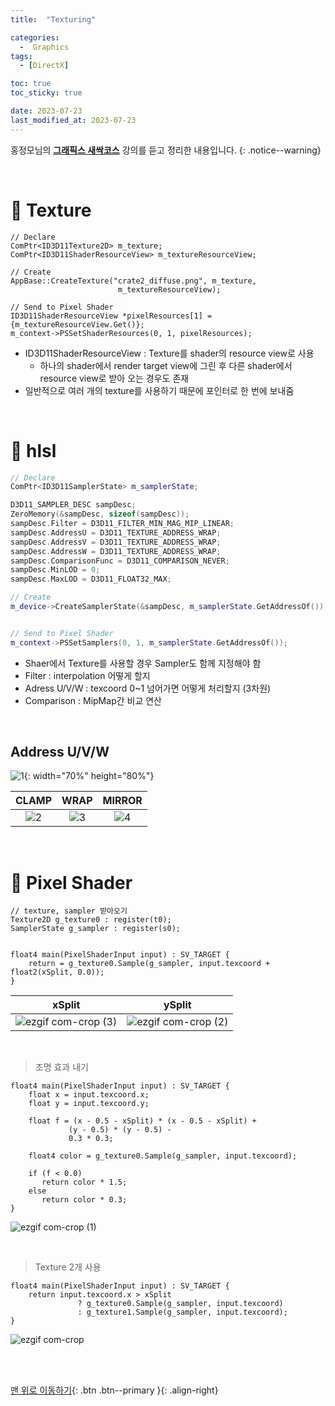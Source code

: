 ```yaml
---
title:  "Texturing" 

categories:
  -  Graphics
tags:
  - [DirectX]

toc: true
toc_sticky: true

date: 2023-07-23
last_modified_at: 2023-07-23
---
```



홍정모님의 **[그래픽스 새싹코스](https://honglab.co.kr/)** 강의를 듣고 정리한 내용입니다.
{: .notice--warning}

<br>


# 🐥 Texture

``` hlsl
// Declare
ComPtr<ID3D11Texture2D> m_texture;
ComPtr<ID3D11ShaderResourceView> m_textureResourceView;

// Create
AppBase::CreateTexture("crate2_diffuse.png", m_texture,
                        m_textureResourceView);

// Send to Pixel Shader
ID3D11ShaderResourceView *pixelResources[1] = {m_textureResourceView.Get()};
m_context->PSSetShaderResources(0, 1, pixelResources);
```

- ID3D11ShaderResourceView : Texture를  shader의 resource view로 사용
    - 하나의 shader에서 render target view에 그린 후 다른 shader에서 resource view로 받아 오는 경우도 존재
- 일반적으로 여러 개의 texture를 사용하기 때문에 포인터로 한 번에 보내줌


<br>


# 🐥 hlsl

``` cpp
// Declare
ComPtr<ID3D11SamplerState> m_samplerState;

D3D11_SAMPLER_DESC sampDesc;
ZeroMemory(&sampDesc, sizeof(sampDesc));
sampDesc.Filter = D3D11_FILTER_MIN_MAG_MIP_LINEAR;
sampDesc.AddressU = D3D11_TEXTURE_ADDRESS_WRAP;
sampDesc.AddressV = D3D11_TEXTURE_ADDRESS_WRAP;
sampDesc.AddressW = D3D11_TEXTURE_ADDRESS_WRAP;
sampDesc.ComparisonFunc = D3D11_COMPARISON_NEVER;
sampDesc.MinLOD = 0;
sampDesc.MaxLOD = D3D11_FLOAT32_MAX;

// Create
m_device->CreateSamplerState(&sampDesc, m_samplerState.GetAddressOf());


// Send to Pixel Shader
m_context->PSSetSamplers(0, 1, m_samplerState.GetAddressOf());

```

- Shaer에서 Texture를 사용할 경우 Sampler도 함께 지정해야 함
- Filter : interpolation 어떻게 할지
- Adress U/V/W : texcoord 0~1 넘어가면 어떻게 처리할지 (3차원)
- Comparison : MipMap간 비교 연산

<br>

## Address U/V/W

![1](https://github.com/inhopp/inhopp/assets/96368476/43c7e7ba-d8b6-40dd-9b2f-5ab118687254){: width="70%" height="80%"}

| CLAMP | WRAP | MIRROR |
|:-:|:-:|:-:|
| ![2](https://github.com/inhopp/inhopp/assets/96368476/77fa2ae3-a1e8-4264-99e4-9c3da67c11bc) | ![3](https://github.com/inhopp/inhopp/assets/96368476/0e074f16-b156-473c-b340-7f52eee38350) | ![4](https://github.com/inhopp/inhopp/assets/96368476/e8691868-738e-4f85-8c0a-8038fa34bc14) |


<br>



# 🐥 Pixel Shader

``` hlsl
// texture, sampler 받아오기
Texture2D g_texture0 : register(t0);
SamplerState g_sampler : register(s0);


float4 main(PixelShaderInput input) : SV_TARGET {
    return = g_texture0.Sample(g_sampler, input.texcoord + float2(xSplit, 0.0));
}
```

| xSplit | ySplit |
|:-:|:-:|
|![ezgif com-crop (3)](https://github.com/inhopp/inhopp/assets/96368476/d8a0bf37-6595-46e2-be6d-1faba49b7118)|![ezgif com-crop (2)](https://github.com/inhopp/inhopp/assets/96368476/4ffdfd3e-fba4-4fe5-ba52-eebef6b91ce4)| 


<br>


> 조명 효과 내기

``` hlsl
float4 main(PixelShaderInput input) : SV_TARGET {
    float x = input.texcoord.x;
    float y = input.texcoord.y;
    
    float f = (x - 0.5 - xSplit) * (x - 0.5 - xSplit) +
             (y - 0.5) * (y - 0.5) -
             0.3 * 0.3;

    float4 color = g_texture0.Sample(g_sampler, input.texcoord);

    if (f < 0.0)
       return color * 1.5;
    else
       return color * 0.3;
}
```

![ezgif com-crop (1)](https://github.com/inhopp/inhopp/assets/96368476/c8950bf0-be69-45ae-bca0-60bd34636a91)



<br>

> Texture 2개 사용

``` hlsl
float4 main(PixelShaderInput input) : SV_TARGET {
    return input.texcoord.x > xSplit
               ? g_texture0.Sample(g_sampler, input.texcoord)
               : g_texture1.Sample(g_sampler, input.texcoord);
}
```

![ezgif com-crop](https://github.com/inhopp/inhopp/assets/96368476/5872a2f1-9352-41cc-8a87-23ab3670920f)






<br>
<br>


[맨 위로 이동하기](#){: .btn .btn--primary }{: .align-right}